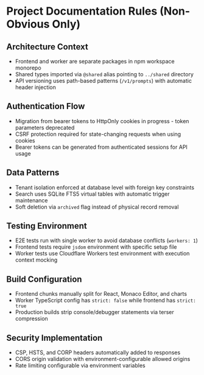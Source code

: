 # Project Documentation Rules (Non-Obvious Only)

## Architecture Context
- Frontend and worker are separate packages in npm workspace monorepo
- Shared types imported via `@shared` alias pointing to `../shared` directory
- API versioning uses path-based patterns (`/v1/prompts`) with automatic header injection

## Authentication Flow
- Migration from bearer tokens to HttpOnly cookies in progress - token parameters deprecated
- CSRF protection required for state-changing requests when using cookies
- Bearer tokens can be generated from authenticated sessions for API usage

## Data Patterns
- Tenant isolation enforced at database level with foreign key constraints
- Search uses SQLite FTS5 virtual tables with automatic trigger maintenance
- Soft deletion via `archived` flag instead of physical record removal

## Testing Environment
- E2E tests run with single worker to avoid database conflicts (`workers: 1`)
- Frontend tests require `jsdom` environment with specific setup file
- Worker tests use Cloudflare Workers test environment with execution context mocking

## Build Configuration
- Frontend chunks manually split for React, Monaco Editor, and charts
- Worker TypeScript config has `strict: false` while frontend has `strict: true`
- Production builds strip console/debugger statements via terser compression

## Security Implementation
- CSP, HSTS, and CORP headers automatically added to responses
- CORS origin validation with environment-configurable allowed origins
- Rate limiting configurable via environment variables